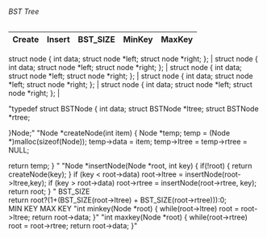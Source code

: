 ###### BST Tree

Create | Insert | BST_SIZE | MinKey | MaxKey |
--- | --- | --- | --- | --- | 
struct node { 
int data; struct node *left; struct node *right; }; | struct node { int data; struct node *left; struct node *right; };  | struct node { int data; struct node *left; struct node *right; }; | struct node { int data; struct node *left; struct node *right; }; | struct node { int data; struct node *left; struct node *right; }; |


"typedef struct BSTNode {
    int data;
    struct BSTNode *ltree;
    struct BSTNode *rtree;
    
}Node;"	"Node *createNode(int item) {
    Node *temp;
    temp = (Node *)malloc(sizeof(Node));
    temp->data = item;
    temp->ltree = temp->rtree = NULL;

 return temp;
}
"	"Node *insertNode(Node *root, int key) {
    if(!root) {
        return createNode(key);
    }
    if (key < root->data)
       root->ltree = insertNode(root->ltree,key);
    if (key > root->data)
       root->rtree = insertNode(root->rtree, key);
    return root;
}
"
	BST_SIZE	
	return root?(1+(BST_SIZE(root->ltree) + BST_SIZE(root->rtree))):0;	
	MIN KEY	MAX KEY
	"int minkey(Node *root) {
    while(root->ltree)
        root = root->ltree;
    return root->data;
}"	"int maxkey(Node *root) {
    while(root->rtree)
        root = root->rtree;
    return root->data;
}"
		
		
		
